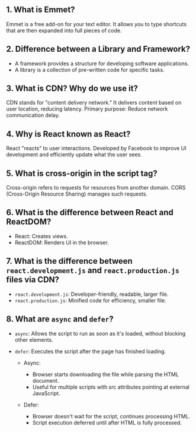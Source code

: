 ## 1. What is Emmet?

Emmet is a free add-on for your text editor. It allows you to type shortcuts that are then expanded into full pieces of code.

## 2. Difference between a Library and Framework?

- A framework provides a structure for developing software applications.
- A library is a collection of pre-written code for specific tasks.

## 3. What is CDN? Why do we use it?

CDN stands for "content delivery network." It delivers content based on user location, reducing latency.
Primary purpose: Reduce network communication delay.

## 4. Why is React known as React?

React "reacts" to user interactions. Developed by Facebook to improve UI development and efficiently update what the user sees.

## 5. What is cross-origin in the script tag?

Cross-origin refers to requests for resources from another domain. CORS (Cross-Origin Resource Sharing) manages such requests.

## 6. What is the difference between React and ReactDOM?

- React: Creates views.
- ReactDOM: Renders UI in the browser.

## 7. What is the difference between `react.development.js` and `react.production.js` files via CDN?

- `react.development.js`: Developer-friendly, readable, larger file.
- `react.production.js`: Minified code for efficiency, smaller file.

## 8. What are `async` and `defer`?

- `async`: Allows the script to run as soon as it's loaded, without blocking other elements.
- `defer`: Executes the script after the page has finished loading.

   - Async:
     - Browser starts downloading the file while parsing the HTML document.
     - Useful for multiple scripts with src attributes pointing at external JavaScript.

   - Defer:
     - Browser doesn't wait for the script, continues processing HTML.
     - Script execution deferred until after HTML is fully processed.

